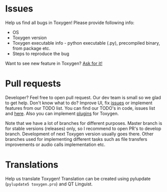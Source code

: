 # Issues

Help us find all bugs in Toxygen! Please provide following info:

- OS
- Toxygen version
- Toxygen executable info - python executable (.py), precompiled binary, from package etc.
- Steps to reproduce the bug

Want to see new feature in Toxygen? [Ask for it!](https://github.com/toxygen-project/toxygen/issues)

# Pull requests

Developer? Feel free to open pull request. Our dev team is small so we glad to get help.
Don't know what to do? Improve UI, fix [issues](https://github.com/toxygen-project/toxygen/issues) or implement features from our TODO list.
You can find our TODO's in code, issues list and [here](/README.md). Also you can implement [plugins](/docs/plugins.md) for Toxygen.

Note that we have a lot of branches for different purposes. Master branch is for stable versions (releases) only, so I recommend to open PR's to develop branch. Development of next Toxygen version usually goes there. Other branches used for implementing different tasks such as file transfers improvements or audio calls implementation etc.

# Translations

Help us translate Toxygen! Translation can be created using pylupdate (``pylupdate5 toxygen.pro``) and QT Linguist.
